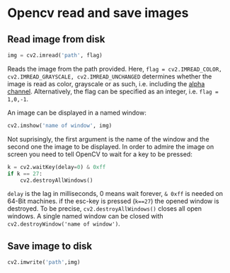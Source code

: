 # Opencv read and save images

## Read image from disk

```python
img = cv2.imread('path', flag)
```

Reads the image from the path provided. Here, ```flag = cv2.IMREAD_COLOR, cv2.IMREAD_GRAYSCALE, cv2.IMREAD_UNCHANGED``` determines whether the image is read as color, grayscale or as such, i.e. including the [alpha channel](http://www.howtogeek.com/howto/42393/rgb-cmyk-alpha-what-are-image-channels-and-what-do-they-mean/). Alternatively, the flag can be specified as an integer, i.e. ```flag = 1,0,-1```.

An image can be displayed in a named window:

```python
cv2.imshow('name of window', img)
```

Not suprisingly, the first argument is the name of the window and the second one the image to be displayed. In order to admire the image on screen you need to tell OpenCV to wait for a key to be pressed:

```python
k = cv2.waitKey(delay=0) & 0xff
if k == 27:
    cv2.destroyAllWindows()
```

```delay``` is the lag in milliseconds, 0 means wait forever, ```& 0xff``` is needed on 64-Bit machines. if the esc-key is pressed (```k==27```) the opened window is destroyed. To be precise, ```cv2.destroyAllWindows()``` closes all open windows. A single named window can be closed with ```cv2.destroyWindow('name of window')```.

## Save image to disk

```python
cv2.imwrite('path',img)
```
